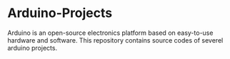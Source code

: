 # Arduino-Projects

Arduino is an open-source electronics platform based on easy-to-use hardware and software. 
This repository contains source codes of severel arduino  projects. 
